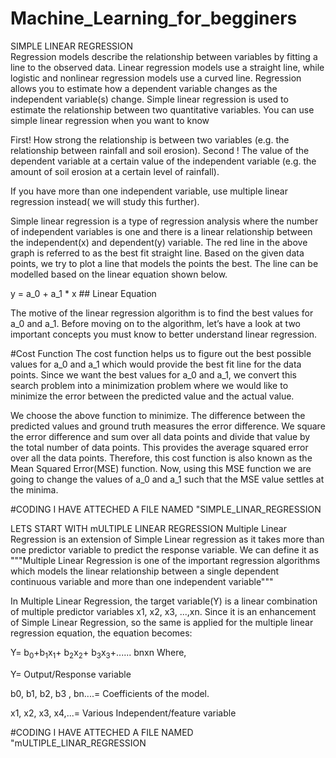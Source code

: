 # Machine_Learning_for_begginers

SIMPLE LINEAR REGRESSION      
Regression models describe the relationship between variables by fitting a line to the observed data. Linear regression models use a straight line, while logistic and nonlinear regression models use a curved line. Regression allows you to estimate how a dependent variable changes as the independent variable(s) change.
Simple linear regression is used to estimate the relationship between two quantitative variables. You can use simple linear regression when you want to know


First! How strong the relationship is between two variables (e.g. the relationship between rainfall and soil erosion).
Second ! The value of the dependent variable at a certain value of the independent variable (e.g. the amount of soil erosion at a certain level of rainfall).

If you have more than one independent variable, use multiple linear regression instead( we will study this further).

Simple linear regression is a type of regression analysis where the number of independent variables is one and there is a linear relationship between the independent(x) and dependent(y) variable. The red line in the above graph is referred to as the best fit straight line. Based on the given data points, we try to plot a line that models the points the best. The line can be modelled based on the linear equation shown below.

y = a_0 + a_1 * x      ## Linear Equation


The motive of the linear regression algorithm is to find the best values for a_0 and a_1. Before moving on to the algorithm, let’s have a look at two important concepts you must know to better understand linear regression.

#Cost Function
The cost function helps us to figure out the best possible values for a_0 and a_1 which would provide the best fit line for the data points. Since we want the best values for a_0 and a_1, we convert this search problem into a minimization problem where we would like to minimize the error between the predicted value and the actual value.


We choose the above function to minimize. The difference between the predicted values and ground truth measures the error difference. We square the error difference and sum over all data points and divide that value by the total number of data points. This provides the average squared error over all the data points. Therefore, this cost function is also known as the Mean Squared Error(MSE) function. Now, using this MSE function we are going to change the values of a_0 and a_1 such that the MSE value settles at the minima.


#CODING
I HAVE ATTECHED A FILE NAMED "SIMPLE_LINAR_REGRESSION


LETS START WITH mULTIPLE LINEAR REGRESSION
Multiple Linear Regression is an extension of Simple Linear regression as it takes more than one predictor variable to predict the response variable. We can define it as """Multiple Linear Regression is one of the important regression algorithms which models the linear relationship between a single dependent continuous variable and more than one independent variable"""


In Multiple Linear Regression, the target variable(Y) is a linear combination of multiple predictor variables x1, x2, x3, ...,xn. Since it is an enhancement of Simple Linear Regression, so the same is applied for the multiple linear regression equation, the equation becomes:

Y= b<sub>0</sub>+b<sub>1</sub>x<sub>1</sub>+ b<sub>2</sub>x<sub>2</sub>+ b<sub>3</sub>x<sub>3</sub>+...... bnxn 
Where,

Y= Output/Response variable

b0, b1, b2, b3 , bn....= Coefficients of the model.

x1, x2, x3, x4,...= Various Independent/feature variable

#CODING
I HAVE ATTECHED A FILE NAMED "mULTIPLE_LINAR_REGRESSION



